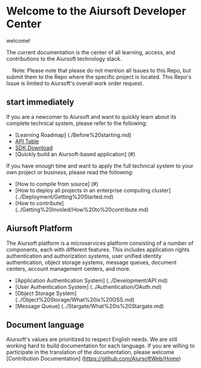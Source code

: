 # Welcome to the Aiursoft Developer Center

welcome!

The current documentation is the center of all learning, access, and contributions to the Aiursoft technology stack.

    Note: Please note that please do not mention all Issues to this Repo, but submit them to the Repo where the specific project is located. This Repo's Issue is limited to Aiursoft's overall work order request.

## start immediately

If you are a newcomer to Aiursoft and want to quickly learn about its complete technical system, please refer to the following:

* [Learning Roadmap] (./Before%20starting.md)
* [API Table](#)
* [SDK Download](#)
* [Quickly build an Aiursoft-based application] (#)

If you have enough time and want to apply the full technical system to your own project or business, please read the following:

* [How to compile from source] (#)
* [How to deploy all projects in an enterprise computing cluster] (../Deployment/Getting%20Started.md)
* [How to contribute] (../Getting%20Involed/How%20to%20contribute.md)

## Aiursoft Platform

The Aiursoft platform is a microservices platform consisting of a number of components, each with different features. This includes application rights authentication and authorization systems, user unified identity authentication, object storage systems, message queues, document centers, account management centers, and more.

* [Application Authentication System] (../Development/API.md)
* [User Authentication System] (../Authentication/OAuth.md)
* [Object Storage System] (../Object%20Storage/What%20is%20OSS.md)
* [Message Queue] (../Stargate/What%20is%20Stargate.md)

## Document language

Aiursoft's values are prioritized to respect English needs. We are still working hard to build documentation for each language. If you are willing to participate in the translation of the documentation, please welcome [Contribution Documentation] (https://github.com/AiursoftWeb/Home)
